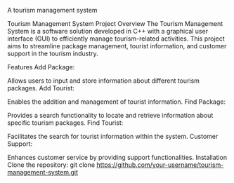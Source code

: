 A tourism management system

Tourism Management System
Project Overview
The Tourism Management System is a software solution developed in C++ with a graphical user interface (GUI) to efficiently manage tourism-related activities. This project aims to streamline package management, tourist information, and customer support in the tourism industry.

Features
Add Package:

Allows users to input and store information about different tourism packages.
Add Tourist:

Enables the addition and management of tourist information.
Find Package:

Provides a search functionality to locate and retrieve information about specific tourism packages.
Find Tourist:

Facilitates the search for tourist information within the system.
Customer Support:

Enhances customer service by providing support functionalities.
Installation
Clone the repository:
git clone https://github.com/your-username/tourism-management-system.git
